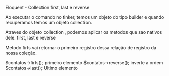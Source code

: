  Eloquent - Collection first, last e reverse

 Ao executar o comando no tinker, temos um objeto do tipo builder e quando recuperamos temos um objeto collection.

 Atraves do objeto collection , podemos aplicar os metodos que sao nativos dele. first, last e reverse


 Metodo firts vai retornar o primeiro registro dessa relação de registro da nossa coleção.

$contatos->firts(); primeiro elemento
$contatos->reverse(); inverte a ordem
$contatos->last(); Ultimo elemento